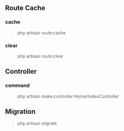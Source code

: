 ## Route Cache

### cache

> php artisan route:cache

### clear
> php artisan route:clear

## Controller

### command
> php artisan make:controller Home/IndexController

## Migration

> php artisan migrate
